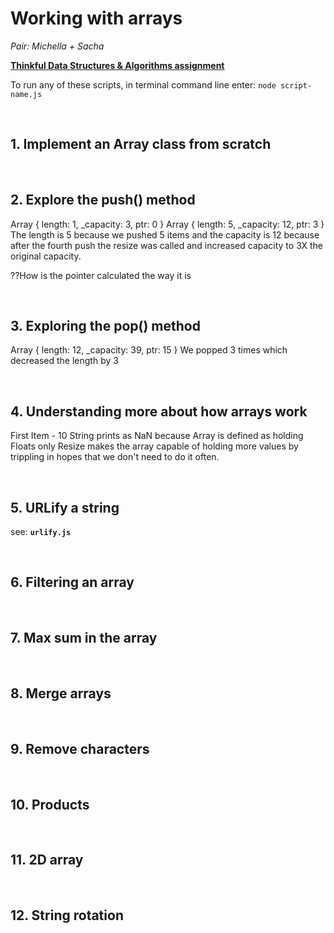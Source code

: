 # Working with arrays

_Pair: Michella + Sacha_

**[Thinkful Data Structures & Algorithms assignment](https://courses.thinkful.com/dsa-v1/checkpoint/4#assignment)**

To run any of these scripts, in terminal command line enter: `node script-name.js`

<br />

## 1. Implement an Array class from scratch





<br />

## 2. Explore the push() method

Array { length: 1, _capacity: 3, ptr: 0 }
Array { length: 5, _capacity: 12, ptr: 3 }
The length is 5 because we pushed 5 items and the capacity is 12 because after the fourth push the resize was called and increased capacity to 3X the original capacity.

??How is the pointer calculated the way it is


<br />

## 3. Exploring the pop() method

Array { length: 12, _capacity: 39, ptr: 15 }
 We popped 3 times which decreased the length by 3



<br />

## 4. Understanding more about how arrays work
First Item - 10
String prints as NaN because Array is defined as holding Floats only
Resize makes the array capable of holding more values by trippling in hopes that we don't need to do it often.



<br />

## 5. URLify a string

see: **`urlify.js`**



<br />

## 6. Filtering an array





<br />

## 7. Max sum in the array





<br />

## 8. Merge arrays





<br />

## 9. Remove characters




<br />

## 10. Products




<br />

## 11. 2D array




<br />

## 12. String rotation





<br />